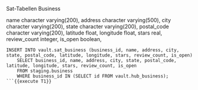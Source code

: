 Sat-Tabellen Business

name character varying(200),
    address character varying(500),
    city character varying(200),
    state character varying(200),
    postal_code character varying(200),
    latitude float,
    longitude float,
    stars real,
    review_count integer,
    is_open boolean,
```
INSERT INTO vault.sat_business (business_id, name, address, city, state, postal_code, latitude, longitude, stars, review_count, is_open)
    SELECT business_id, name, address, city, state, postal_code, latitude, longitude, stars, review_count, is_open
    FROM staging.business
    WHERE business_id IN (SELECT id FROM vault.hub_business);
```{{execute T1}}